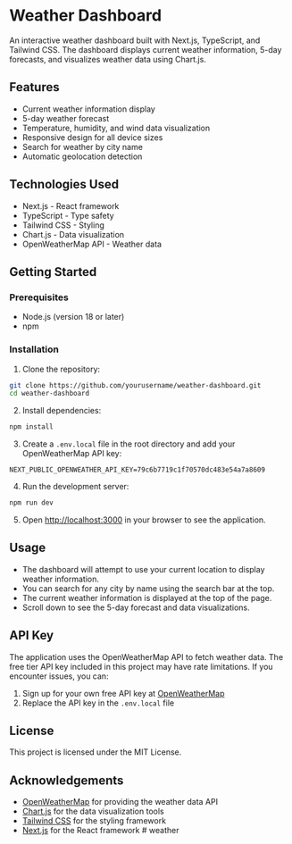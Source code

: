 # Weather Dashboard

An interactive weather dashboard built with Next.js, TypeScript, and Tailwind CSS. The dashboard displays current weather information, 5-day forecasts, and visualizes weather data using Chart.js.

## Features

- Current weather information display
- 5-day weather forecast
- Temperature, humidity, and wind data visualization
- Responsive design for all device sizes
- Search for weather by city name
- Automatic geolocation detection

## Technologies Used

- Next.js - React framework
- TypeScript - Type safety
- Tailwind CSS - Styling
- Chart.js - Data visualization
- OpenWeatherMap API - Weather data

## Getting Started

### Prerequisites

- Node.js (version 18 or later)
- npm

### Installation

1. Clone the repository:

```bash
git clone https://github.com/yourusername/weather-dashboard.git
cd weather-dashboard
```

2. Install dependencies:

```bash
npm install
```

3. Create a `.env.local` file in the root directory and add your OpenWeatherMap API key:

```
NEXT_PUBLIC_OPENWEATHER_API_KEY=79c6b7719c1f70570dc483e54a7a8609
```

4. Run the development server:

```bash
npm run dev
```

5. Open [http://localhost:3000](http://localhost:3000) in your browser to see the application.

## Usage

- The dashboard will attempt to use your current location to display weather information.
- You can search for any city by name using the search bar at the top.
- The current weather information is displayed at the top of the page.
- Scroll down to see the 5-day forecast and data visualizations.

## API Key

The application uses the OpenWeatherMap API to fetch weather data. The free tier API key included in this project may have rate limitations. If you encounter issues, you can:

1. Sign up for your own free API key at [OpenWeatherMap](https://openweathermap.org/api)
2. Replace the API key in the `.env.local` file

## License

This project is licensed under the MIT License.

## Acknowledgements

- [OpenWeatherMap](https://openweathermap.org/) for providing the weather data API
- [Chart.js](https://www.chartjs.org/) for the data visualization tools
- [Tailwind CSS](https://tailwindcss.com/) for the styling framework
- [Next.js](https://nextjs.org/) for the React framework #   w e a t h e r  
 